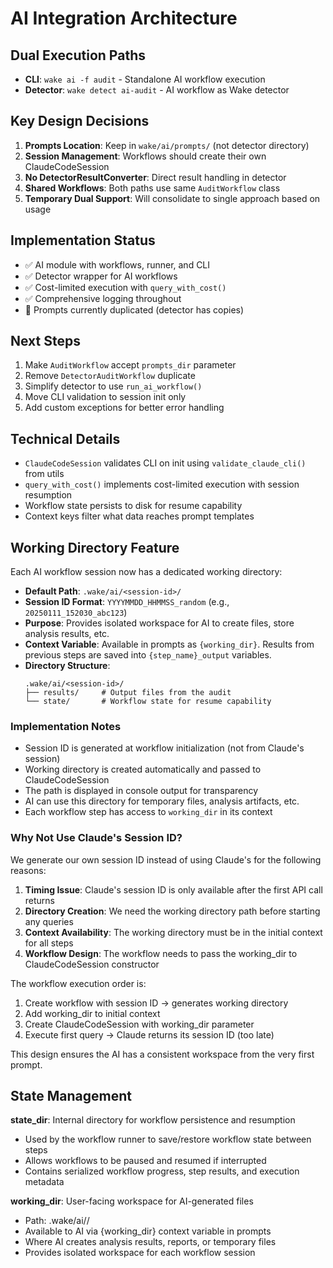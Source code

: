 # AI Integration Architecture

## Dual Execution Paths
- **CLI**: `wake ai -f audit` - Standalone AI workflow execution
- **Detector**: `wake detect ai-audit` - AI workflow as Wake detector

## Key Design Decisions
1. **Prompts Location**: Keep in `wake/ai/prompts/` (not detector directory)
2. **Session Management**: Workflows should create their own ClaudeCodeSession
3. **No DetectorResultConverter**: Direct result handling in detector
4. **Shared Workflows**: Both paths use same `AuditWorkflow` class
5. **Temporary Dual Support**: Will consolidate to single approach based on usage

## Implementation Status
- ✅ AI module with workflows, runner, and CLI
- ✅ Detector wrapper for AI workflows
- ✅ Cost-limited execution with `query_with_cost()`
- ✅ Comprehensive logging throughout
- 🔄 Prompts currently duplicated (detector has copies)

## Next Steps
1. Make `AuditWorkflow` accept `prompts_dir` parameter
2. Remove `DetectorAuditWorkflow` duplicate
3. Simplify detector to use `run_ai_workflow()`
4. Move CLI validation to session init only
5. Add custom exceptions for better error handling

## Technical Details
- `ClaudeCodeSession` validates CLI on init using `validate_claude_cli()` from utils
- `query_with_cost()` implements cost-limited execution with session resumption
- Workflow state persists to disk for resume capability
- Context keys filter what data reaches prompt templates

## Working Directory Feature
Each AI workflow session now has a dedicated working directory:
- **Default Path**: `.wake/ai/<session-id>/`
- **Session ID Format**: `YYYYMMDD_HHMMSS_random` (e.g., `20250111_152030_abc123`)
- **Purpose**: Provides isolated workspace for AI to create files, store analysis results, etc.
- **Context Variable**: Available in prompts as `{working_dir}`. Results from previous steps are saved into `{step_name}_output` variables.
- **Directory Structure**:
  ```
  .wake/ai/<session-id>/
  ├── results/     # Output files from the audit
  └── state/       # Workflow state for resume capability
  ```

### Implementation Notes
- Session ID is generated at workflow initialization (not from Claude's session)
- Working directory is created automatically and passed to ClaudeCodeSession
- The path is displayed in console output for transparency
- AI can use this directory for temporary files, analysis artifacts, etc.
- Each workflow step has access to `working_dir` in its context

### Why Not Use Claude's Session ID?
We generate our own session ID instead of using Claude's for the following reasons:
1. **Timing Issue**: Claude's session ID is only available after the first API call returns
2. **Directory Creation**: We need the working directory path before starting any queries
3. **Context Availability**: The working directory must be in the initial context for all steps
4. **Workflow Design**: The workflow needs to pass the working_dir to ClaudeCodeSession constructor

The workflow execution order is:
1. Create workflow with session ID → generates working directory
2. Add working_dir to initial context
3. Create ClaudeCodeSession with working_dir parameter
4. Execute first query → Claude returns its session ID (too late)

This design ensures the AI has a consistent workspace from the very first prompt.

## State Management
**state_dir**: Internal directory for workflow persistence and resumption
  - Used by the workflow runner to save/restore workflow state between steps
  - Allows workflows to be paused and resumed if interrupted
  - Contains serialized workflow progress, step results, and execution metadata

**working_dir**: User-facing workspace for AI-generated files
  - Path: .wake/ai/<session-id>/
  - Available to AI via {working_dir} context variable in prompts
  - Where AI creates analysis results, reports, or temporary files
  - Provides isolated workspace for each workflow session